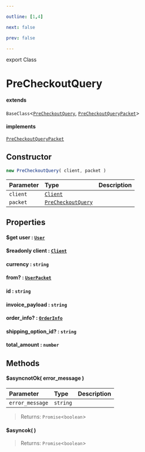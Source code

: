 ```yaml
---

outline: [1,4]

next: false

prev: false

---
```


export Class
# PreCheckoutQuery
#### extends
 `BaseClass`<[`PreCheckoutQuery`](./PreCheckoutQuery.md), [`PreCheckoutQueryPacket`](../interfaces/PreCheckoutQueryPacket.md)>
#### implements
 [`PreCheckoutQueryPacket`](../interfaces/PreCheckoutQueryPacket.md)

## Constructor
 ```ts
 new PreCheckoutQuery( client, packet )
 ```
 
 | Parameter | Type | Description |
| :--- | :--- | :--- |
| `client` | [`Client`](./Client.md) | |
| `packet` | [`PreCheckoutQuery`](./PreCheckoutQuery.md) | |

## Properties

#### $get user : [`User`](./User.md)

#### $readonly client : [`Client`](./Client.md)

#### currency : `string`

#### from? : [`UserPacket`](../interfaces/UserPacket.md)

#### id : `string`

#### invoice_payload : `string`

#### order_info? : [`OrderInfo`](../interfaces/OrderInfo.md)

#### shipping_option_id? : `string`

#### total_amount : `number`

## Methods

#### $asyncnotOk( error_message )
| Parameter | Type | Description |
| :--- | :--- | :--- |
| `error_message` | `string` | |
> 
> 
> Returns: `Promise`<`boolean`>

#### $asyncok( )

> 
> 
> Returns: `Promise`<`boolean`>

